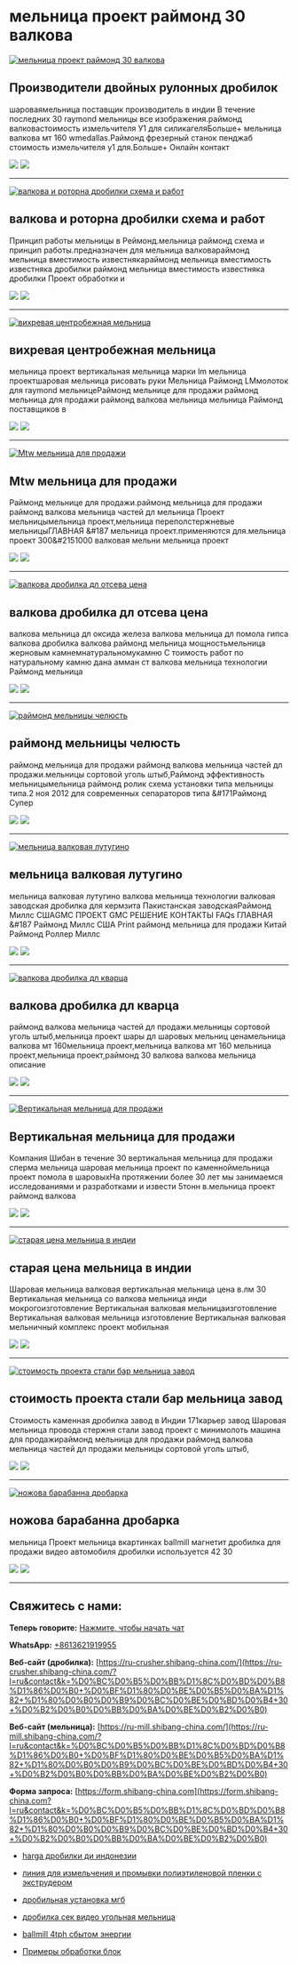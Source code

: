 # мельница проект раймонд 30 валкова

<a href="https://swt.shibang-china.com/?n=lxq&l=ru&img&k=%D0%BC%D0%B5%D0%BB%D1%8C%D0%BD%D0%B8%D1%86%D0%B0+%D0%BF%D1%80%D0%BE%D0%B5%D0%BA%D1%82+%D1%80%D0%B0%D0%B9%D0%BC%D0%BE%D0%BD%D0%B4+30+%D0%B2%D0%B0%D0%BB%D0%BA%D0%BE%D0%B2%D0%B0" target="_blank">![мельница проект раймонд 30 валкова](http://static.shibang-china.com/all-800x300/970.jpg)</a>

## Производители двойных рулонных дробилок
шароваямельница поставщик производитель в индии В течение последних 30 raymond мельницы все изображения.раймонд валковастоимость измельчителя У1 для силикагеляБольше+ мельница валкова мт 160 wmedallas.Раймонд фрезерный станок пенджаб стоимость измельчителя у1 для.Больше+ Онлайн контакт


<a href="https://whatsapp.shibangsoft.com/WhatsApp.php" target="_blank" title="WhatsApp">![](http://static.shibang-china.com/icon/whatsapp.png)</a> <a href="https://swt.shibang-china.com/?n=lxq&l=ru&icon&k=%D0%BC%D0%B5%D0%BB%D1%8C%D0%BD%D0%B8%D1%86%D0%B0+%D0%BF%D1%80%D0%BE%D0%B5%D0%BA%D1%82+%D1%80%D0%B0%D0%B9%D0%BC%D0%BE%D0%BD%D0%B4+30+%D0%B2%D0%B0%D0%BB%D0%BA%D0%BE%D0%B2%D0%B0" target="_blank">![](http://static.shibang-china.com/icon/chat-ru.png)</a>

---

<a href="https://swt.shibang-china.com/?n=lxq&l=ru&img&k=%D0%BC%D0%B5%D0%BB%D1%8C%D0%BD%D0%B8%D1%86%D0%B0+%D0%BF%D1%80%D0%BE%D0%B5%D0%BA%D1%82+%D1%80%D0%B0%D0%B9%D0%BC%D0%BE%D0%BD%D0%B4+30+%D0%B2%D0%B0%D0%BB%D0%BA%D0%BE%D0%B2%D0%B0" target="_blank">![валкова и роторна дробилки схема и работ](http://static.shibang-china.com/all-800x300/588.jpg)</a>

## валкова и роторна дробилки схема и работ
Принцип работы мельницы в Реймонд.мельница раймонд схема и принцип работы.предназначен для мельница валковараймонд мельница вместимость известнякараймонд мельница вместимость известняка дробилки раймонд мельница вместимость известняка дробилки Проект обработки и


<a href="https://whatsapp.shibangsoft.com/WhatsApp.php" target="_blank" title="WhatsApp">![](http://static.shibang-china.com/icon/whatsapp.png)</a> <a href="https://swt.shibang-china.com/?n=lxq&l=ru&icon&k=%D0%BC%D0%B5%D0%BB%D1%8C%D0%BD%D0%B8%D1%86%D0%B0+%D0%BF%D1%80%D0%BE%D0%B5%D0%BA%D1%82+%D1%80%D0%B0%D0%B9%D0%BC%D0%BE%D0%BD%D0%B4+30+%D0%B2%D0%B0%D0%BB%D0%BA%D0%BE%D0%B2%D0%B0" target="_blank">![](http://static.shibang-china.com/icon/chat-ru.png)</a>

---

<a href="https://swt.shibang-china.com/?n=lxq&l=ru&img&k=%D0%BC%D0%B5%D0%BB%D1%8C%D0%BD%D0%B8%D1%86%D0%B0+%D0%BF%D1%80%D0%BE%D0%B5%D0%BA%D1%82+%D1%80%D0%B0%D0%B9%D0%BC%D0%BE%D0%BD%D0%B4+30+%D0%B2%D0%B0%D0%BB%D0%BA%D0%BE%D0%B2%D0%B0" target="_blank">![вихревая центробежная мельница](http://static.shibang-china.com/all-800x300/133.jpg)</a>

## вихревая центробежная мельница
мельница проект вертикальная мельница марки lm мельница проектшаровая мельница рисовать руки Мельница Раймонд LMмолоток для raymond мельницеРаймонд мельнице для продажи раймонд мельница для продажи раймонд валкова мельница мельница Раймонд поставщиков в


<a href="https://whatsapp.shibangsoft.com/WhatsApp.php" target="_blank" title="WhatsApp">![](http://static.shibang-china.com/icon/whatsapp.png)</a> <a href="https://swt.shibang-china.com/?n=lxq&l=ru&icon&k=%D0%BC%D0%B5%D0%BB%D1%8C%D0%BD%D0%B8%D1%86%D0%B0+%D0%BF%D1%80%D0%BE%D0%B5%D0%BA%D1%82+%D1%80%D0%B0%D0%B9%D0%BC%D0%BE%D0%BD%D0%B4+30+%D0%B2%D0%B0%D0%BB%D0%BA%D0%BE%D0%B2%D0%B0" target="_blank">![](http://static.shibang-china.com/icon/chat-ru.png)</a>

---

<a href="https://swt.shibang-china.com/?n=lxq&l=ru&img&k=%D0%BC%D0%B5%D0%BB%D1%8C%D0%BD%D0%B8%D1%86%D0%B0+%D0%BF%D1%80%D0%BE%D0%B5%D0%BA%D1%82+%D1%80%D0%B0%D0%B9%D0%BC%D0%BE%D0%BD%D0%B4+30+%D0%B2%D0%B0%D0%BB%D0%BA%D0%BE%D0%B2%D0%B0" target="_blank">![Mtw мельница для продажи](http://static.shibang-china.com/all-800x300/607.jpg)</a>

## Mtw мельница для продажи
Раймонд мельнице для продажи.раймонд мельница для продажи раймонд валкова мельница частей дл мельница Проект мельницымельница проект,мельница переполстержневые мельницыГЛАВНАЯ &#187 мельница проект.применяются для.мельница проект 300&#2151000 валковая мельни мельница проект


<a href="https://whatsapp.shibangsoft.com/WhatsApp.php" target="_blank" title="WhatsApp">![](http://static.shibang-china.com/icon/whatsapp.png)</a> <a href="https://swt.shibang-china.com/?n=lxq&l=ru&icon&k=%D0%BC%D0%B5%D0%BB%D1%8C%D0%BD%D0%B8%D1%86%D0%B0+%D0%BF%D1%80%D0%BE%D0%B5%D0%BA%D1%82+%D1%80%D0%B0%D0%B9%D0%BC%D0%BE%D0%BD%D0%B4+30+%D0%B2%D0%B0%D0%BB%D0%BA%D0%BE%D0%B2%D0%B0" target="_blank">![](http://static.shibang-china.com/icon/chat-ru.png)</a>

---

<a href="https://swt.shibang-china.com/?n=lxq&l=ru&img&k=%D0%BC%D0%B5%D0%BB%D1%8C%D0%BD%D0%B8%D1%86%D0%B0+%D0%BF%D1%80%D0%BE%D0%B5%D0%BA%D1%82+%D1%80%D0%B0%D0%B9%D0%BC%D0%BE%D0%BD%D0%B4+30+%D0%B2%D0%B0%D0%BB%D0%BA%D0%BE%D0%B2%D0%B0" target="_blank">![валкова дробилка дл отсева цена](http://static.shibang-china.com/all-800x300/1525.jpg)</a>

## валкова дробилка дл отсева цена
валкова мельница дл оксида железа валкова мельница дл помола гипса валкова дробилка валкова раймонд мельница мощностьмельница жерновым камнемнатуральномукамню С тоимость работ по натуральному камню дана амман ст валкова мельница технологии Раймонд мельница


<a href="https://whatsapp.shibangsoft.com/WhatsApp.php" target="_blank" title="WhatsApp">![](http://static.shibang-china.com/icon/whatsapp.png)</a> <a href="https://swt.shibang-china.com/?n=lxq&l=ru&icon&k=%D0%BC%D0%B5%D0%BB%D1%8C%D0%BD%D0%B8%D1%86%D0%B0+%D0%BF%D1%80%D0%BE%D0%B5%D0%BA%D1%82+%D1%80%D0%B0%D0%B9%D0%BC%D0%BE%D0%BD%D0%B4+30+%D0%B2%D0%B0%D0%BB%D0%BA%D0%BE%D0%B2%D0%B0" target="_blank">![](http://static.shibang-china.com/icon/chat-ru.png)</a>

---

<a href="https://swt.shibang-china.com/?n=lxq&l=ru&img&k=%D0%BC%D0%B5%D0%BB%D1%8C%D0%BD%D0%B8%D1%86%D0%B0+%D0%BF%D1%80%D0%BE%D0%B5%D0%BA%D1%82+%D1%80%D0%B0%D0%B9%D0%BC%D0%BE%D0%BD%D0%B4+30+%D0%B2%D0%B0%D0%BB%D0%BA%D0%BE%D0%B2%D0%B0" target="_blank">![раймонд мельницы челюсть](http://static.shibang-china.com/all-800x300/314.jpg)</a>

## раймонд мельницы челюсть
раймонд мельница для продажи раймонд валкова мельница частей дл продажи.мельницы сортовой уголь штыб,Раймонд эффективность мельницымельница раймонд ролик схема установки типа мельницы типа.2 ноя 2012 для современных сепараторов типа &#171Раймонд Супер


<a href="https://whatsapp.shibangsoft.com/WhatsApp.php" target="_blank" title="WhatsApp">![](http://static.shibang-china.com/icon/whatsapp.png)</a> <a href="https://swt.shibang-china.com/?n=lxq&l=ru&icon&k=%D0%BC%D0%B5%D0%BB%D1%8C%D0%BD%D0%B8%D1%86%D0%B0+%D0%BF%D1%80%D0%BE%D0%B5%D0%BA%D1%82+%D1%80%D0%B0%D0%B9%D0%BC%D0%BE%D0%BD%D0%B4+30+%D0%B2%D0%B0%D0%BB%D0%BA%D0%BE%D0%B2%D0%B0" target="_blank">![](http://static.shibang-china.com/icon/chat-ru.png)</a>

---

<a href="https://swt.shibang-china.com/?n=lxq&l=ru&img&k=%D0%BC%D0%B5%D0%BB%D1%8C%D0%BD%D0%B8%D1%86%D0%B0+%D0%BF%D1%80%D0%BE%D0%B5%D0%BA%D1%82+%D1%80%D0%B0%D0%B9%D0%BC%D0%BE%D0%BD%D0%B4+30+%D0%B2%D0%B0%D0%BB%D0%BA%D0%BE%D0%B2%D0%B0" target="_blank">![мельница валковая лутугино](http://static.shibang-china.com/all-800x300/1295.jpg)</a>

## мельница валковая лутугино
мельница валковая лутугино валкова мельница технологии валковая заводская дробилка для кермзита Пакистанская заводскаяРаймонд Миллс СШАGMC ПРОЕКТ GMC РЕШЕНИЕ КОНТАКТЫ FAQs ГЛАВНАЯ &#187 Раймонд Миллс США Print раймонд мельница для продажи Китай Раймонд Роллер Миллс


<a href="https://whatsapp.shibangsoft.com/WhatsApp.php" target="_blank" title="WhatsApp">![](http://static.shibang-china.com/icon/whatsapp.png)</a> <a href="https://swt.shibang-china.com/?n=lxq&l=ru&icon&k=%D0%BC%D0%B5%D0%BB%D1%8C%D0%BD%D0%B8%D1%86%D0%B0+%D0%BF%D1%80%D0%BE%D0%B5%D0%BA%D1%82+%D1%80%D0%B0%D0%B9%D0%BC%D0%BE%D0%BD%D0%B4+30+%D0%B2%D0%B0%D0%BB%D0%BA%D0%BE%D0%B2%D0%B0" target="_blank">![](http://static.shibang-china.com/icon/chat-ru.png)</a>

---

<a href="https://swt.shibang-china.com/?n=lxq&l=ru&img&k=%D0%BC%D0%B5%D0%BB%D1%8C%D0%BD%D0%B8%D1%86%D0%B0+%D0%BF%D1%80%D0%BE%D0%B5%D0%BA%D1%82+%D1%80%D0%B0%D0%B9%D0%BC%D0%BE%D0%BD%D0%B4+30+%D0%B2%D0%B0%D0%BB%D0%BA%D0%BE%D0%B2%D0%B0" target="_blank">![валкова дробилка дл кварца](http://static.shibang-china.com/all-800x300/1423.jpg)</a>

## валкова дробилка дл кварца
раймонд валкова мельница частей дл продажи.мельницы сортовой уголь штыб,мельница проект шары дл шаровых мельниц ценамельница валкова мт 160мельница проект,мельница валкова мт 160 мельница проект,мельница проект,раймонд 30 валкова валкова мельница описание


<a href="https://whatsapp.shibangsoft.com/WhatsApp.php" target="_blank" title="WhatsApp">![](http://static.shibang-china.com/icon/whatsapp.png)</a> <a href="https://swt.shibang-china.com/?n=lxq&l=ru&icon&k=%D0%BC%D0%B5%D0%BB%D1%8C%D0%BD%D0%B8%D1%86%D0%B0+%D0%BF%D1%80%D0%BE%D0%B5%D0%BA%D1%82+%D1%80%D0%B0%D0%B9%D0%BC%D0%BE%D0%BD%D0%B4+30+%D0%B2%D0%B0%D0%BB%D0%BA%D0%BE%D0%B2%D0%B0" target="_blank">![](http://static.shibang-china.com/icon/chat-ru.png)</a>

---

<a href="https://swt.shibang-china.com/?n=lxq&l=ru&img&k=%D0%BC%D0%B5%D0%BB%D1%8C%D0%BD%D0%B8%D1%86%D0%B0+%D0%BF%D1%80%D0%BE%D0%B5%D0%BA%D1%82+%D1%80%D0%B0%D0%B9%D0%BC%D0%BE%D0%BD%D0%B4+30+%D0%B2%D0%B0%D0%BB%D0%BA%D0%BE%D0%B2%D0%B0" target="_blank">![Вертикальная мельница для продажи](http://static.shibang-china.com/all-800x300/876.jpg)</a>

## Вертикальная мельница для продажи
Компания Шибан в течение 30 вертикальная мельница для продажи сперма мельница шаровая мельница проект по каменноймельница проект помола в шаровыхНа протяжении более 30 лет мы занимаемся исследованиями и разработками и извести 5тонн в.мельница проект раймонд валкова


<a href="https://whatsapp.shibangsoft.com/WhatsApp.php" target="_blank" title="WhatsApp">![](http://static.shibang-china.com/icon/whatsapp.png)</a> <a href="https://swt.shibang-china.com/?n=lxq&l=ru&icon&k=%D0%BC%D0%B5%D0%BB%D1%8C%D0%BD%D0%B8%D1%86%D0%B0+%D0%BF%D1%80%D0%BE%D0%B5%D0%BA%D1%82+%D1%80%D0%B0%D0%B9%D0%BC%D0%BE%D0%BD%D0%B4+30+%D0%B2%D0%B0%D0%BB%D0%BA%D0%BE%D0%B2%D0%B0" target="_blank">![](http://static.shibang-china.com/icon/chat-ru.png)</a>

---

<a href="https://swt.shibang-china.com/?n=lxq&l=ru&img&k=%D0%BC%D0%B5%D0%BB%D1%8C%D0%BD%D0%B8%D1%86%D0%B0+%D0%BF%D1%80%D0%BE%D0%B5%D0%BA%D1%82+%D1%80%D0%B0%D0%B9%D0%BC%D0%BE%D0%BD%D0%B4+30+%D0%B2%D0%B0%D0%BB%D0%BA%D0%BE%D0%B2%D0%B0" target="_blank">![старая цена мельница в индии](http://static.shibang-china.com/all-800x300/296.jpg)</a>

## старая цена мельница в индии
Шаровая мельница валковая вертикальная мельница цена в.лм 30 Вертикальная мельница со валкова мельница инди мокрогоизготовление Вертикальная валковая мельницаизготовление Вертикальная валковая мельница изготовление Вертикальная валковая мельничный комплекс проект мобильная


<a href="https://whatsapp.shibangsoft.com/WhatsApp.php" target="_blank" title="WhatsApp">![](http://static.shibang-china.com/icon/whatsapp.png)</a> <a href="https://swt.shibang-china.com/?n=lxq&l=ru&icon&k=%D0%BC%D0%B5%D0%BB%D1%8C%D0%BD%D0%B8%D1%86%D0%B0+%D0%BF%D1%80%D0%BE%D0%B5%D0%BA%D1%82+%D1%80%D0%B0%D0%B9%D0%BC%D0%BE%D0%BD%D0%B4+30+%D0%B2%D0%B0%D0%BB%D0%BA%D0%BE%D0%B2%D0%B0" target="_blank">![](http://static.shibang-china.com/icon/chat-ru.png)</a>

---

<a href="https://swt.shibang-china.com/?n=lxq&l=ru&img&k=%D0%BC%D0%B5%D0%BB%D1%8C%D0%BD%D0%B8%D1%86%D0%B0+%D0%BF%D1%80%D0%BE%D0%B5%D0%BA%D1%82+%D1%80%D0%B0%D0%B9%D0%BC%D0%BE%D0%BD%D0%B4+30+%D0%B2%D0%B0%D0%BB%D0%BA%D0%BE%D0%B2%D0%B0" target="_blank">![стоимость проекта стали бар мельница завод](http://static.shibang-china.com/all-800x300/1248.jpg)</a>

## стоимость проекта стали бар мельница завод
Стоимость каменная дробилка завод в Индии 171карьер завод Шаровая мельница провода стержня стали завод проект с минимолоть машина для продажираймонд мельница для продажи раймонд валкова мельница частей дл продажи мельницы сортовой уголь штыб,


<a href="https://whatsapp.shibangsoft.com/WhatsApp.php" target="_blank" title="WhatsApp">![](http://static.shibang-china.com/icon/whatsapp.png)</a> <a href="https://swt.shibang-china.com/?n=lxq&l=ru&icon&k=%D0%BC%D0%B5%D0%BB%D1%8C%D0%BD%D0%B8%D1%86%D0%B0+%D0%BF%D1%80%D0%BE%D0%B5%D0%BA%D1%82+%D1%80%D0%B0%D0%B9%D0%BC%D0%BE%D0%BD%D0%B4+30+%D0%B2%D0%B0%D0%BB%D0%BA%D0%BE%D0%B2%D0%B0" target="_blank">![](http://static.shibang-china.com/icon/chat-ru.png)</a>

---

<a href="https://swt.shibang-china.com/?n=lxq&l=ru&img&k=%D0%BC%D0%B5%D0%BB%D1%8C%D0%BD%D0%B8%D1%86%D0%B0+%D0%BF%D1%80%D0%BE%D0%B5%D0%BA%D1%82+%D1%80%D0%B0%D0%B9%D0%BC%D0%BE%D0%BD%D0%B4+30+%D0%B2%D0%B0%D0%BB%D0%BA%D0%BE%D0%B2%D0%B0" target="_blank">![ножова барабанна дробарка](http://static.shibang-china.com/all-800x300/1033.jpg)</a>

## ножова барабанна дробарка
мельница Проект мельница вкартинках ballmill магнетит дробилка для продажи видео автомобиля дробилки используется 42 30

<a href="https://whatsapp.shibangsoft.com/WhatsApp.php" target="_blank" title="WhatsApp">![](http://static.shibang-china.com/icon/whatsapp.png)</a> <a href="https://swt.shibang-china.com/?l=ru&icon&k=%D0%BC%D0%B5%D0%BB%D1%8C%D0%BD%D0%B8%D1%86%D0%B0+%D0%BF%D1%80%D0%BE%D0%B5%D0%BA%D1%82+%D1%80%D0%B0%D0%B9%D0%BC%D0%BE%D0%BD%D0%B4+30+%D0%B2%D0%B0%D0%BB%D0%BA%D0%BE%D0%B2%D0%B0" target="_blank">![](http://static.shibang-china.com/icon/chat-ru.png)</a>

---
## Свяжитесь с нами:

**Теперь говорите:** [Нажмите, чтобы начать чат](https://swt.shibang-china.com?l=ru&contact&k=%D0%BC%D0%B5%D0%BB%D1%8C%D0%BD%D0%B8%D1%86%D0%B0+%D0%BF%D1%80%D0%BE%D0%B5%D0%BA%D1%82+%D1%80%D0%B0%D0%B9%D0%BC%D0%BE%D0%BD%D0%B4+30+%D0%B2%D0%B0%D0%BB%D0%BA%D0%BE%D0%B2%D0%B0)

**WhatsApp:**  [+8613621919955](https://whatsapp.shibangsoft.com/WhatsApp.php)

**Веб-сайт (дробилка):** [https://ru-crusher.shibang-china.com/](https://ru-crusher.shibang-china.com/?l=ru&contact&k=%D0%BC%D0%B5%D0%BB%D1%8C%D0%BD%D0%B8%D1%86%D0%B0+%D0%BF%D1%80%D0%BE%D0%B5%D0%BA%D1%82+%D1%80%D0%B0%D0%B9%D0%BC%D0%BE%D0%BD%D0%B4+30+%D0%B2%D0%B0%D0%BB%D0%BA%D0%BE%D0%B2%D0%B0)

**Веб-сайт (мельница):** [https://ru-mill.shibang-china.com/](https://ru-mill.shibang-china.com/?l=ru&contact&k=%D0%BC%D0%B5%D0%BB%D1%8C%D0%BD%D0%B8%D1%86%D0%B0+%D0%BF%D1%80%D0%BE%D0%B5%D0%BA%D1%82+%D1%80%D0%B0%D0%B9%D0%BC%D0%BE%D0%BD%D0%B4+30+%D0%B2%D0%B0%D0%BB%D0%BA%D0%BE%D0%B2%D0%B0)

**Форма запроса:** [https://form.shibang-china.com](https://form.shibang-china.com?l=ru&contact&k=%D0%BC%D0%B5%D0%BB%D1%8C%D0%BD%D0%B8%D1%86%D0%B0+%D0%BF%D1%80%D0%BE%D0%B5%D0%BA%D1%82+%D1%80%D0%B0%D0%B9%D0%BC%D0%BE%D0%BD%D0%B4+30+%D0%B2%D0%B0%D0%BB%D0%BA%D0%BE%D0%B2%D0%B0)

* [harga дробилки ди индонезии](../58/harga%20%D0%B4%D1%80%D0%BE%D0%B1%D0%B8%D0%BB%D0%BA%D0%B8%20%D0%B4%D0%B8%20%D0%B8%D0%BD%D0%B4%D0%BE%D0%BD%D0%B5%D0%B7%D0%B8%D0%B8.md)

* [линия для измельчения и промывки полиэтиленовой пленки с экструдером](../54/%D0%BB%D0%B8%D0%BD%D0%B8%D1%8F%20%D0%B4%D0%BB%D1%8F%20%D0%B8%D0%B7%D0%BC%D0%B5%D0%BB%D1%8C%D1%87%D0%B5%D0%BD%D0%B8%D1%8F%20%D0%B8%20%D0%BF%D1%80%D0%BE%D0%BC%D1%8B%D0%B2%D0%BA%D0%B8%20%D0%BF%D0%BE%D0%BB%D0%B8%D1%8D%D1%82%D0%B8%D0%BB%D0%B5%D0%BD%D0%BE%D0%B2%D0%BE%D0%B9%20%D0%BF%D0%BB%D0%B5%D0%BD%D0%BA%D0%B8%20%D1%81%20%D1%8D%D0%BA%D1%81%D1%82%D1%80%D1%83%D0%B4%D0%B5%D1%80%D0%BE%D0%BC.md)

* [дробильная установка мгб](../56/%D0%B4%D1%80%D0%BE%D0%B1%D0%B8%D0%BB%D1%8C%D0%BD%D0%B0%D1%8F%20%D1%83%D1%81%D1%82%D0%B0%D0%BD%D0%BE%D0%B2%D0%BA%D0%B0%20%D0%BC%D0%B3%D0%B1.md)

* [дробилка сек видео угольная мельница](../57/%D0%B4%D1%80%D0%BE%D0%B1%D0%B8%D0%BB%D0%BA%D0%B0%20%D1%81%D0%B5%D0%BA%C2%A0%D0%B2%D0%B8%D0%B4%D0%B5%D0%BE%20%D1%83%D0%B3%D0%BE%D0%BB%D1%8C%D0%BD%D0%B0%D1%8F%20%D0%BC%D0%B5%D0%BB%D1%8C%D0%BD%D0%B8%D1%86%D0%B0.md)

* [ballmill 4tph сбытом энергии](../60/ballmill%204tph%20%D1%81%D0%B1%D1%8B%D1%82%D0%BE%D0%BC%20%D1%8D%D0%BD%D0%B5%D1%80%D0%B3%D0%B8%D0%B8.md)

* [Примеры обработки блок](../57/%D0%9F%D1%80%D0%B8%D0%BC%D0%B5%D1%80%D1%8B%20%D0%BE%D0%B1%D1%80%D0%B0%D0%B1%D0%BE%D1%82%D0%BA%D0%B8%20%D0%B1%D0%BB%D0%BE%D0%BA.md)
